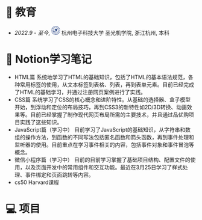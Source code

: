 
# 📖 教育
- *2022.9 - 至今*, <a href="https://www.hdu.edu.cn/"><img class="svg" src="/images/hdu_logo.png" width="23pt"></a> 杭州电子科技大学 圣光机学院, 浙江杭州, 本科 

# 📝 Notion学习笔记
- HTML篇 <a herf='https://www.notion.so/Javascript-1682920d6198800fb8c1f9dce052ce0e?pvs=4'>
系统地学习了HTML的基础知识，包括了HTML的基本语法规范，各种常用标签的使用，从文本标签到表格、列表，再到表单元素。目前已经完成了HTML的基础学习，并通过注册网页案例进行了实践。
- CSS篇 <a herf='https://www.notion.so/HTML-1342920d619880148934eaad29f6fb37?pvs=4'>系统学习了CSS的核心概念和进阶特性。从基础的选择器、盒子模型开始，到浮动和定位的布局技巧，再到CSS3的新特性如2D/3D转换、动画效果等。目前已经掌握了制作现代网页布局所需的主要技术，并且通过品优购项目实践了这些知识。
- JavaScript篇（学习中） <a herf='https://www.notion.so/Javascript-1682920d6198800fb8c1f9dce052ce0e?pvs=4'>
目前学习了JavaScript的基础知识，从字符串和数组的操作方法，到函数的不同写法包括匿名函数和箭头函数，再到事件处理和监听器的使用。目前重点在学习事件相关的内容，包括事件对象和事件冒泡等概念。
- 微信小程序篇（学习中） <a herf='https://www.notion.so/1bb2920d619880589a6eef1e9d4e0257?pvs=4'>目前的目前学习掌握了基础项目结构、配置文件的使用，以及页面开发中的常用组件和交互功能。最近在3月25日学习了样式处理、事件绑定和页面跳转等内容。
- cs50 Harvard课程 <a herf='https://www.notion.so/cs50-Harvard-1b52920d6198803fa0b6f779baedb641?pvs=4'>

# 💻 项目


 
